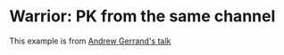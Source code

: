 # Warrior: PK from the same channel

This example is from [Andrew Gerrand's talk](https://talks.golang.org/2012/10things.slide#10)
